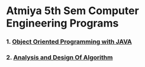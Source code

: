 
# Atmiya 5th Sem Computer Engineering Programs

### 1. [Object Oriented Programming with JAVA](./OOPJ/README.md)
### 2. [Analysis and Design Of Algorithm](./ADA/README.md)
